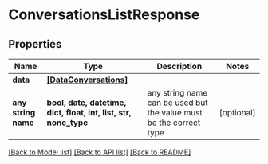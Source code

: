 # ConversationsListResponse


## Properties
Name | Type | Description | Notes
------------ | ------------- | ------------- | -------------
**data** | [**[DataConversations]**](DataConversations.md) |  | 
**any string name** | **bool, date, datetime, dict, float, int, list, str, none_type** | any string name can be used but the value must be the correct type | [optional]

[[Back to Model list]](../../README.md#models) [[Back to API list]](../../README.md#available-methods) [[Back to README]](../../README.md)


